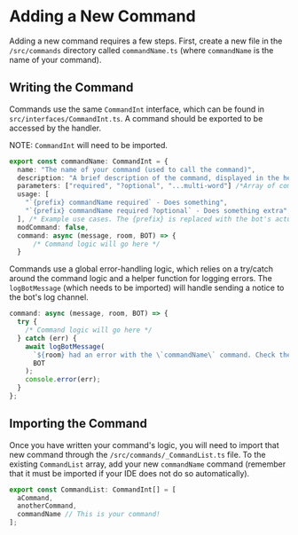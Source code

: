 # Adding a New Command

Adding a new command requires a few steps. First, create a new file in the `/src/commands` directory called `commandName.ts` (where `commandName` is the name of your command).

## Writing the Command

Commands use the same `CommandInt` interface, which can be found in `src/interfaces/CommandInt.ts`. A command should be exported to be accessed by the handler.

NOTE: `CommandInt` will need to be imported.

```ts
export const commandName: CommandInt = {
  name: "The name of your command (used to call the command)",
  description: "A brief description of the command, displayed in the help commands.",
  parameters: ["required", "?optional", "...multi-word"] /*Array of command parameters*/,
  usage: [
    "`{prefix} commandName required` - Does something",
    "`{prefix} commandName required ?optional` - Does something extra",
  ], /* Example use cases. The {prefix} is replaced with the bot's actual prefix automatically */
  modCommand: false,
  command: async (message, room, BOT) => {
      /* Command logic will go here */
  }
```

Commands use a global error-handling logic, which relies on a try/catch around the command logic and a helper function for logging errors. The `logBotMessage` (which needs to be imported) will handle sending a notice to the bot's log channel.

```ts
command: async (message, room, BOT) => {
  try {
    /* Command logic will go here */
  } catch (err) {
    await logBotMessage(
      `${room} had an error with the \`commandName\` command. Check the logs for more info.`,
      BOT
    );
    console.error(err);
  }
};
```

## Importing the Command

Once you have written your command's logic, you will need to import that new command through the `/src/commands/_CommandList.ts` file. To the existing `CommandList` array, add your new `commandName` command (remember that it must be imported if your IDE does not do so automatically).

```ts
export const CommandList: CommandInt[] = [
  aCommand,
  anotherCommand,
  commandName // This is your command!
];
```
